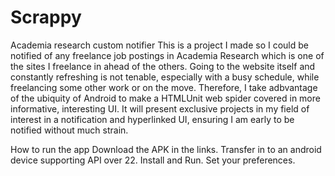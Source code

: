 # Scrappy
Academia research custom notifier
This is a project I made so I could be notified of any freelance job postings in Academia Research which is one of the sites I freelance in ahead of the others.
Going to the website itself and constantly refreshing is not tenable, especially with a busy schedule, while freelancing some other work or on the move.
Therefore, I take adbvantage of the ubiquity of Android to make a HTMLUnit web spider covered in more informative, interesting UI. It will present exclusive projects in my field
of interest in a notification and hyperlinked UI, ensuring I am early to be notified without much strain.

How to run the app
Download the APK in the links.
Transfer in to an android device supporting API over 22.
Install and Run. Set your preferences.
